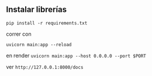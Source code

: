 ## Instalar librerías

```pip install -r requirements.txt```

correr con 

```uvicorn main:app --reload```

en render ```uvicorn main:app --host 0.0.0.0 --port $PORT```

ver ```http://127.0.0.1:8000/docs```
